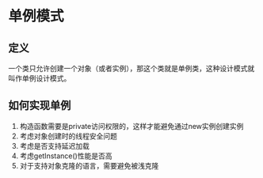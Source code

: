 # 单例模式

## 定义
一个类只允许创建一个对象（或者实例），那这个类就是单例类，这种设计模式就叫作单例设计模式。

## 如何实现单例
1. 构造函数需要是private访问权限的，这样才能避免通过new实例创建实例
2. 考虑对象创建时的线程安全问题
3. 考虑是否支持延迟加载 
4. 考虑getInstance()性能是否高
5. 对于支持对象克隆的语言，需要避免被浅克隆